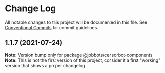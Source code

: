 # Change Log

All notable changes to this project will be documented in this file.
See [Conventional Commits](https://conventionalcommits.org) for commit guidelines.

## 1.1.7 (2021-07-24)

**Note:** Version bump only for package @jpbbots/censorbot-components
**Note:** This is not the first version of this project, consider it a first "working" version that shows a proper changelog
